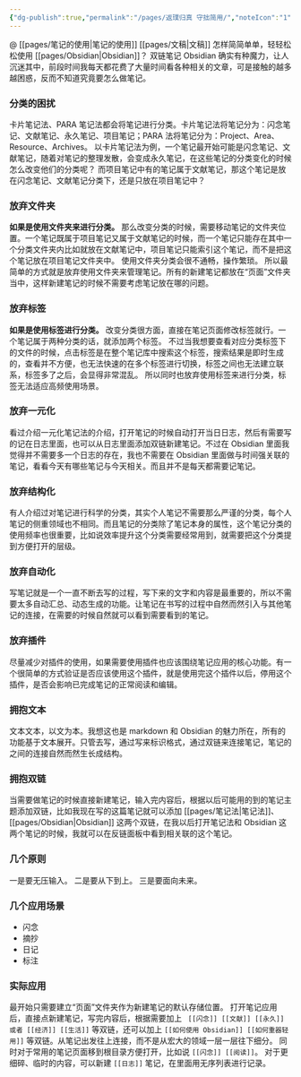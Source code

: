 ```yaml
---
{"dg-publish":true,"permalink":"/pages/返璞归真 守拙简用/","noteIcon":"1","created":"2023-05-18T10:42:37.138+08:00","updated":""}
---
```


@ [[pages/笔记的使用\|笔记的使用]] [[pages/文稿\|文稿]]
怎样简简单单，轻轻松松使用 [[pages/Obsidian\|Obsidian]]？
双链笔记 Obsidian 确实有种魔力，让人沉迷其中，前段时间我每天都花费了大量时间看各种相关的文章，可是接触的越多越困惑，反而不知道究竟要怎么做笔记。
### 分类的困扰
卡片笔记法、PARA 笔记法都会将笔记进行分类。卡片笔记法将笔记分为：闪念笔记、文献笔记、永久笔记、项目笔记；PARA 法将笔记分为：Project、Area、Resource、Archives。
以卡片笔记法为例，一个笔记最开始可能是闪念笔记、文献笔记，随着对笔记的整理发散，会变成永久笔记，在这些笔记的分类变化的时候怎么改变他们的分类呢？
而项目笔记中有的笔记属于文献笔记，那这个笔记是放在闪念笔记、文献笔记分类下，还是只放在项目笔记中？
### 放弃文件夹
**如果是使用文件夹来进行分类。** 那么改变分类的时候，需要移动笔记的文件夹位置。一个笔记既属于项目笔记又属于文献笔记的时候，而一个笔记只能存在其中一个分类文件夹内比如就放在文献笔记中，项目笔记只能索引这个笔记，而不是把这个笔记放在项目笔记文件夹中。
使用文件夹分类会很不通畅，操作繁琐。
所以最简单的方式就是放弃使用文件夹来管理笔记。所有的新建笔记都放在“页面”文件夹当中，这样新建笔记的时候不需要考虑笔记放在哪的问题。
### 放弃标签
**如果是使用标签进行分类。** 改变分类很方面，直接在笔记页面修改标签就行。一个笔记属于两种分类的话，就添加两个标签。
不过当我想要查看对应分类标签下的文件的时候，点击标签是在整个笔记库中搜索这个标签，搜索结果是即时生成的，查看并不方便，也无法快速的在多个标签进行切换，标签之间也无法建立联系，标签多了之后，会显得非常混乱。
所以同时也放弃使用标签来进行分类，标签无法适应高频使用场景。
### 放弃一元化
看过介绍一元化笔记法的介绍，打开笔记的时候自动打开当日日志，然后有需要写的记在日志里面，也可以从日志里面添加双链新建笔记。不过在 Obsidian 里面我觉得并不需要多一个日志的存在，我也不需要在 Obsidian 里面做与时间强关联的笔记，看看今天有哪些笔记与今天相关。而且并不是每天都需要记笔记。
### 放弃结构化
有人介绍过对笔记进行科学的分类，其实个人笔记不需要那么严谨的分类，每个人笔记的侧重领域也不相同。而且笔记的分类除了笔记本身的属性，这个笔记分类的使用频率也很重要，比如说效率提升这个分类需要经常用到，就需要把这个分类提到方便打开的层级。
### 放弃自动化
写笔记就是一个一直不断去写的过程，写下来的文字和内容是最重要的，所以不需要太多自动汇总、动态生成的功能。让笔记在书写的过程中自然而然引入与其他笔记的连接，在需要的时候自然就可以看到需要看到的笔记。
### 放弃插件
尽量减少对插件的使用，如果需要使用插件也应该围绕笔记应用的核心功能。有一个很简单的方式验证是否应该使用这个插件，就是使用完这个插件以后，停用这个插件，是否会影响已完成笔记的正常阅读和编辑。
### 拥抱文本
文本文本，以文为本。我想这也是 markdown 和 Obsidian 的魅力所在，所有的功能基于文本展开。只管去写，通过写来标识格式，通过双链来连接笔记，笔记的之间的连接自然而然生长成结构。
### 拥抱双链
当需要做笔记的时候直接新建笔记，输入完内容后，根据以后可能用的到的笔记主题添加双链，比如我现在写的这篇笔记就可以添加 [[pages/笔记法\|笔记法]]、[[pages/Obsidian\|Obsidian]] 这两个双链，在我以后打开笔记法和 Obsidian 这两个笔记的时候，我就可以在反链面板中看到相关联的这个笔记。
### 几个原则
一是要无压输入。
二是要从下到上。
三是要面向未来。
### 几个应用场景
- 闪念
- 摘抄
- 日记
- 标注
### 实际应用
最开始只需要建立“页面”文件夹作为新建笔记的默认存储位置。
打开笔记应用后，直接点新建笔记，写完内容后，根据需要加上 ` [[闪念]] [[文献]] [[永久]] 或者 [[经济]] [[生活]]` 等双链，还可以加上 `[[如何使用 Obsidian]] [[如何重器轻用]]` 等双链。从笔记出发往上连接，而不是从宏大的领域一层一层往下细分。
同时对于常用的笔记页面移到根目录方便打开，比如说 `[[闪念]] [[阅读]]`。
对于更细碎、临时的内容，可以新建 `[[日志]]` 笔记，在里面用无序列表进行记录。
